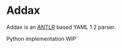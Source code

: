# Addax
Addax is an [ANTLR](https://www.antlr.org/) based YAML 1.2 parser.

Python implementation 
WIP``
